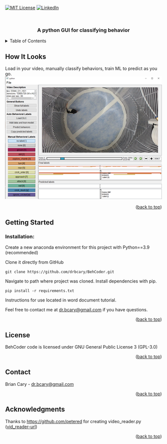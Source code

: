 <div id="top"></div>



<!-- PROJECT SHIELDS -->

[![MIT License][license-shield]][license-url]
[![LinkedIn][linkedin-shield]][linkedin-url]



<!-- PROJECT LOGO -->
<br />
<div align="center">

  <h3 align="center">A python GUI for classifying behavior</h3>

</div>



<!-- TABLE OF CONTENTS -->
<details>
  <summary>Table of Contents</summary>
  <ol>
    <li>
      <a href="#how-it-looks">How It Looks</a>
    </li>
    <li>
      <a href="#getting-started">Getting Started</a>
    </li>
    <li><a href="#license">License</a></li>
    <li><a href="#contact">Contact</a></li>
    <li><a href="#acknowledgments">Acknowledgments</a></li>
  </ol>
</details>



<!-- ABOUT THE PROJECT -->
## How It Looks

Load in your video, manually classify behaviors, train ML to predict as you go.
<br />
<img src="images/ex_gui.png">

<p align="right">(<a href="#top">back to top</a>)</p>



<!-- GETTING STARTED -->
## Getting Started

### Installation:

Create a new anaconda environment for this project with Python==3.9 (recommended)

Clone it directly from GitHub
```
git clone https://github.com/drbcary/BehCoder.git
```

Navigate to path where project was cloned. Install dependencies with pip.
```
pip install -r requirements.txt
```

Instructions for use located in word document tutorial.

Feel free to contact me at dr.bcary@gmail.com if you have questions.

<p align="right">(<a href="#top">back to top</a>)</p>



<!-- LICENSE -->
## License

BehCoder code is licensed under GNU General Public License 3 (GPL-3.0)

<p align="right">(<a href="#top">back to top</a>)</p>



<!-- CONTACT -->
## Contact

Brian Cary - dr.bcary@gmail.com

<p align="right">(<a href="#top">back to top</a>)</p>



<!-- ACKNOWLEDGMENTS -->
## Acknowledgments

Thanks to https://github.com/petered for creating video_reader.py ([vid_reader-url])



<p align="right">(<a href="#top">back to top</a>)</p>



<!-- MARKDOWN LINKS & IMAGES -->

[license-shield]: https://img.shields.io/github/license/github_username/repo_name.svg?style=for-the-badge
[license-url]: https://github.com/github_username/repo_name/blob/master/LICENSE.txt
[linkedin-shield]: https://img.shields.io/badge/-LinkedIn-black.svg?style=for-the-badge&logo=linkedin&colorB=555
[linkedin-url]: https://www.linkedin.com/in/brian-cary-39a631208/
[vid_reader-url]: https://gist.github.com/petered/db8e334c7aefdf367af1b11e6eefe733#file-video_reader-py
